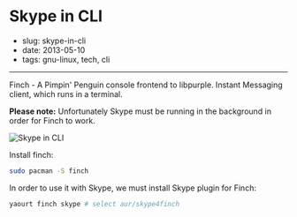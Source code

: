 # Skype in CLI

- slug: skype-in-cli
- date: 2013-05-10
- tags: gnu-linux, tech, cli

-----------------

Finch - A Pimpin' Penguin console frontend to libpurple. Instant Messaging client, which runs in a terminal.

**Please note:** Unfortunately Skype must be running in the background in order for Finch to work.

![Skype in CLI](/media/skype-in-cli.png)

Install finch:

````bash
sudo pacman -S finch
````

In order to use it with Skype, we must install Skype plugin for Finch:

````bash
yaourt finch skype # select aur/skype4finch
````